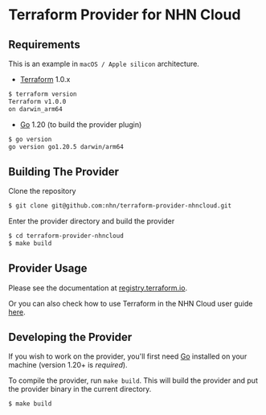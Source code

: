 Terraform Provider for NHN Cloud
============================

Requirements
------------

This is an example in `macOS / Apple silicon` architecture.

* [Terraform](https://www.terraform.io/downloads.html) 1.0.x
```sh
$ terraform version
Terraform v1.0.0
on darwin_arm64
```

* [Go](https://golang.org/doc/install) 1.20 (to build the provider plugin)
```sh
$ go version
go version go1.20.5 darwin/arm64
```


Building The Provider
---------------------

Clone the repository

```sh
$ git clone git@github.com:nhn/terraform-provider-nhncloud.git
```

Enter the provider directory and build the provider

```sh
$ cd terraform-provider-nhncloud
$ make build
```

Provider Usage
-----------------

Please see the documentation at [registry.terraform.io]().

Or you can also check how to use Terraform in the NHN Cloud user guide [here](https://docs.nhncloud.com/ko/Compute/Instance/ko/terraform-guide/).


Developing the Provider
---------------------------

If you wish to work on the provider, you'll first need [Go](https://golang.org) installed on your machine (version 1.20+ is *required*).

To compile the provider, run `make build`. This will build the provider and put the provider binary in the current directory.

```sh
$ make build
```
